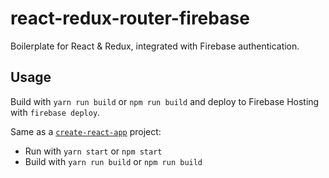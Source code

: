 # react-redux-router-firebase

Boilerplate for React & Redux, integrated with Firebase authentication.



## Usage

Build with `yarn run build` or `npm run build` and deploy to Firebase Hosting with `firebase deploy`.

Same as a [`create-react-app`](https://github.com/facebookincubator/create-react-app) project:

* Run with `yarn start` or `npm start`
* Build with `yarn run build` or `npm run build`

